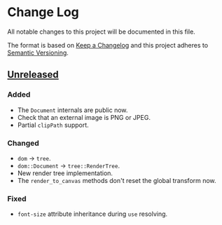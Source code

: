 # Change Log
All notable changes to this project will be documented in this file.

The format is based on [Keep a Changelog](http://keepachangelog.com/)
and this project adheres to [Semantic Versioning](http://semver.org/).

## [Unreleased]

### Added
- The `Document` internals are public now.
- Check that an external image is PNG or JPEG.
- Partial `clipPath` support.

### Changed
- `dom` -> `tree`.
- `dom::Document` -> `tree::RenderTree`.
- New render tree implementation.
- The `render_to_canvas` methods don't reset the global transform now.

### Fixed
- `font-size` attribute inheritance during `use` resolving.

[Unreleased]: https://github.com/RazrFalcon/svgcleaner/compare/v0.1.0...HEAD
